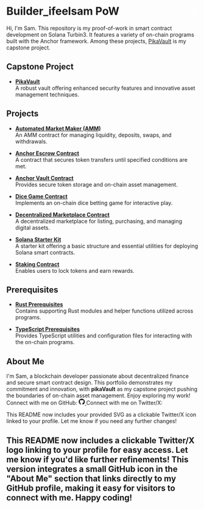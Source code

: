 # Builder_ifeelsam PoW <span style="float: right;"> <a href="https://twitter.com/ifeelsam" target="_blank"><svg xmlns="http://www.w3.org/2000/svg" xmlns:xlink="http://www.w3.org/1999/xlink" version="1.1" width="28" height="28" viewBox="0 0 256 256" xml:space="preserve"><g style="stroke: none; stroke-width: 0; stroke-dasharray: none; stroke-linecap: butt; stroke-linejoin: miter; stroke-miterlimit: 10; fill: none; fill-rule: nonzero; opacity: 1;" transform="translate(1.4065934065934016 1.4065934065934016) scale(2.81 2.81)"><path d="M 0.219 2.882 l 34.748 46.461 L 0 87.118 h 7.87 l 30.614 -33.073 l 24.735 33.073 H 90 L 53.297 38.043 L 85.844 2.882 h -7.87 L 49.781 33.341 L 27.001 2.882 H 0.219 z M 11.793 8.679 h 12.303 L 78.425 81.32 H 66.122 L 11.793 8.679 z" style="stroke: none; stroke-width: 1; stroke-dasharray: none; stroke-linecap: butt; stroke-linejoin: miter; stroke-miterlimit: 10; fill: rgb(255,255,255); fill-rule: nonzero; opacity: 1;" transform=" matrix(1 0 0 1 0 0) " stroke-linecap="round" /></g></svg></a></span>

Hi, I'm Sam. This repository is my proof-of-work in smart contract development on Solana Turbin3. It features a variety of on-chain programs built with the Anchor framework. Among these projects, [PikaVault](https://github.com/solana-turbin3/Q1_25_Builder_ifeelsam/tree/main/pika-vault) is my capstone project.

## Capstone Project

- **[PikaVault](https://github.com/solana-turbin3/Q1_25_Builder_ifeelsam/tree/main/pika-vault)**  
  A robust vault offering enhanced security features and innovative asset management techniques.

## Projects

- **[Automated Market Maker (AMM)](https://github.com/solana-turbin3/Q1_25_Builder_ifeelsam/tree/main/amm)**  
  An AMM contract for managing liquidity, deposits, swaps, and withdrawals.

- **[Anchor Escrow Contract](https://github.com/solana-turbin3/Q1_25_Builder_ifeelsam/tree/main/anchor-escrow)**  
  A contract that secures token transfers until specified conditions are met.

- **[Anchor Vault Contract](https://github.com/solana-turbin3/Q1_25_Builder_ifeelsam/tree/main/anchor-vault)**  
  Provides secure token storage and on-chain asset management.

- **[Dice Game Contract](https://github.com/solana-turbin3/Q1_25_Builder_ifeelsam/tree/main/dice-game)**  
  Implements an on-chain dice betting game for interactive play.

- **[Decentralized Marketplace Contract](https://github.com/solana-turbin3/Q1_25_Builder_ifeelsam/tree/main/marketplace)**  
  A decentralized marketplace for listing, purchasing, and managing digital assets.

- **[Solana Starter Kit](https://github.com/solana-turbin3/Q1_25_Builder_ifeelsam/tree/main/solana-starter)**  
  A starter kit offering a basic structure and essential utilities for deploying Solana smart contracts.

- **[Staking Contract](https://github.com/solana-turbin3/Q1_25_Builder_ifeelsam/tree/main/staking)**  
  Enables users to lock tokens and earn rewards.

## Prerequisites 

- **[Rust Prerequisites](https://github.com/solana-turbin3/Q1_25_Builder_ifeelsam/tree/main/rust_prereq)**  
  Contains supporting Rust modules and helper functions utilized across programs.

- **[TypeScript Prerequisites](https://github.com/solana-turbin3/Q1_25_Builder_ifeelsam/tree/main/ts_prereq)**  
  Provides TypeScript utilities and configuration files for interacting with the on-chain programs.

<!-- ## Getting Started

1. **Install Dependencies:**  
   get inside your desired project, run:  
   ```bash
   yarn install
   ```

2. **Build Programs:**  
   Compile all contracts using Anchor:  
   ```bash
   anchor build
   ```

3. **Run Tests:**  
   Navigate to any program folder and run:  
   ```bash
   yarn test
   ```

4. **Deploy:**  
   Use the Anchor CLI along with your Solana wallet to deploy the programs to your localnet or preferred cluster.
-->

## About Me

I'm Sam, a blockchain developer passionate about decentralized finance and secure smart contract design. This portfolio demonstrates my commitment and innovation, with **pikaVault** as my capstone project pushing the boundaries of on-chain asset management. Enjoy exploring my work!
Connect with me on GitHub:
<a href="https://github.com/solana-turbin3" target="_blank">
<svg xmlns="http://www.w3.org/2000/svg" width="16" height="16" fill="currentColor" class="bi bi-github" viewBox="0 0 16 16">
<path d="M8 0C3.58 0 0 3.58 0 8c0 3.54 2.29 6.53 5.47 7.59.4.07.55-.17.55-.38 0-.19-.01-.82-.01-1.49-2.01.37-2.53-.49-2.69-.94-.09-.23-.48-.94-.82-1.13-.28-.15-.68-.52-.01-.53.63-.01 1.08.58 1.23.82.72 1.21 1.87.87 2.33.66.07-.52.28-.87.51-1.07-1.78-.2-3.64-.89-3.64-3.95 0-.87.31-1.59.82-2.15-.08-.2-.36-1.02.08-2.12 0 0 .67-.21 2.2.82.64-.18 1.32-.27 2-.27s1.36.09 2 .27c1.53-1.04 2.2-.82 2.2-.82.44 1.1.16 1.92.08 2.12.51.56.82 1.27.82 2.15 0 3.07-1.87 3.75-3.65 3.95.29.25.54.73.54 1.48 0 1.07-.01 1.93-.01 2.2 0 .21.15.46.55.38A8.01 8.01 0 0 0 16 8c0-4.42-3.58-8-8-8"/>
</svg>
</a>
Connect with me on Twitter/X:

This README now includes your provided SVG as a clickable Twitter/X icon linked to your profile. Let me know if you need any further changes!

This README now includes a clickable Twitter/X logo linking to your profile for easy access. Let me know if you'd like further refinements!
This version integrates a small GitHub icon in the "About Me" section that links directly to my GitHub profile, making it easy for visitors to connect with me. Happy coding!
---
````
